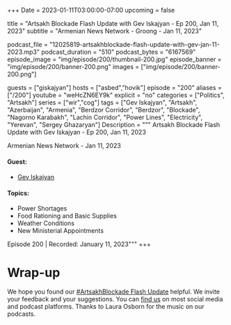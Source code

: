 +++
Date = 2023-01-11T03:00:00-07:00
upcoming = false

title = "Artsakh Blockade Flash Update with Gev Iskajyan - Ep 200, Jan 11, 2023"
subtitle = "Armenian News Network - Groong - Jan 11, 2023"

podcast_file = "12025819-artsakhblockade-flash-update-with-gev-jan-11-2023.mp3"
podcast_duration = "510"
podcast_bytes = "6167569"
episode_image = "img/episode/200/thumbnail-200.jpg"
episode_banner = "img/episode/200/banner-200.png"
images = ["img/episode/200/banner-200.png"]

guests = ["giskajyan"]
hosts = ["asbed","hovik"]
episode = "200"
aliases = ["/200"]
youtube = "weHcZN6EY9k"
explicit = "no"
categories = ["Politics", "Artsakh"]
series = ["wir","cog"]
tags = ["Gev Iskajyan", "Artsakh", "Azerbaijan", "Armenia", "Berdzor Corridor", "Berdzor", "Blockade", "Nagorno Karabakh", "Lachin Corridor", "Power Lines", "Electricity", "Yerevan", "Sergey Ghazaryan"]
Description = """
Artsakh Blockade Flash Update with Gev Iskajyan - Ep 200, Jan 11, 2023

Armenian News Network - Jan 11, 2023

#### Guest: 
* [Gev Iskajyan](/guest/giskajyan)

#### Topics:
* Power Shortages
* Food Rationing and Basic Supplies
* Weather Conditions
* New Ministerial Appointments

Episode 200 | Recorded: January 11, 2023"""
+++

# Wrap-up

We hope you found our [#ArtsakhBlockade Flash Update](https://podcasts.groong.org/) helpful. We invite your feedback and your suggestions. You can [find us](https://linktr.ee/groong) on most social media and podcast platforms. Thanks to Laura Osborn for the music on our podcasts.
